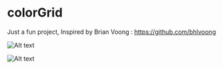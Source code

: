 # colorGrid

Just a fun project, Inspired by Brian Voong : https://github.com/bhlvoong

![Alt text](https://drive.google.com/uc?export=view&id=17E-DUpfQTan0XtEJFoTYvHL8D6WhSHgu "Main Screen")

![Alt text](https://drive.google.com/uc?export=view&id=1T7SlnhY99wGWYKtVSttzXMt1FW17RSgN "After touch Gesture")


